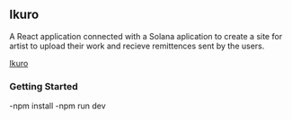 ## Ikuro

A React application connected with a Solana aplication to create a site for artist to upload their work and recieve remittences sent by the users. 

[Ikuro](https://ikuro-five.vercel.app)

### Getting Started
-npm install
-npm run dev

